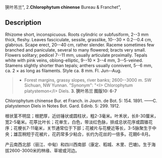 狭叶吊兰",
2.**Chlorophytum chinense** Bureau & Franchet",

## Description
Rhizome short, inconspicuous. Roots cylindric or subfusiform, 2--3 mm thick, fleshy. Leaves fasciculate, sessile, grasslike, 10--30 × 0.2--0.4 cm, glabrous. Scape erect, 20--40 cm, rather slender. Raceme sometimes few branched and paniculate, several to many flowered; bracts very small. Flowers solitary; pedicel 7--11 mm, usually articulate proximally. Tepals white with pink veins, oblong-elliptic, 9--10 × 3--4 mm, 3--5-veined. Stamens slightly shorter than tepals; anthers usually connivent, 5--6 mm, ca. 2 × as long as filaments. Style ca. 8 mm. Fl. Jun--Aug.

> * Forest margins, grassy slopes, river banks; 2600--3000 m. SW Sichuan, NW Yunnan.
  "Synonym": "&lt;I&gt; Chlorophytum platystemon&lt;/I&gt; Diels.
**3. 狭叶吊兰 图版10: 6-7**

Chlorophytum chinense Bur. et Franch. in Journ. de Bot. 5: 154. 1891. ——C. platystemon Diels in Notes Bot. Gard. Edinb. 5: 299. 1912.

根状茎不明显；根肥厚，近纺锤状或圆柱状，粗2-3毫米。叶禾状，长8-30厘米，宽2-5毫米。花葶比叶长；花单生，白色，带淡红色脉，排成总状花序或圆锥花序；花梗长7-11毫米，关节通常位于下部；花被片与花梗近等长，3-5脉聚生于中央；雄蕊稍短于花被片，花药常多少粘合，长约为花丝的一倍多。花期6-8月。

产云南西北部（丽江、中甸）和四川西南部（康定、稻城、木里、巴塘)。生于海拔2600-3000米的林缘、草坡或河边。

